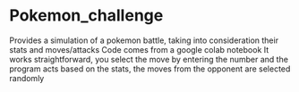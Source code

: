# Pokemon_challenge
Provides a simulation of a pokemon battle, taking into consideration their stats and moves/attacks
Code comes from a google colab notebook
It works straightforward, you select the move by entering the number and the program acts based on the stats, the moves from the opponent are selected randomly
